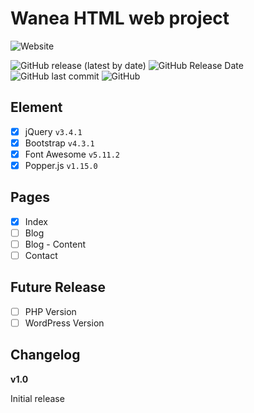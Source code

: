 # Wanea HTML web project
![Website](https://img.shields.io/website?label=Demo%20Site&style=for-the-badge&url=https%3A%2F%2Fgit.kawanua.id%2Fwanea%2Fhtml%2F)

![GitHub release (latest by date)](https://img.shields.io/github/v/release/GitKawanua/wanea?style=for-the-badge) 
![GitHub Release Date](https://img.shields.io/github/release-date/GitKawanua/wanea?style=for-the-badge) 
![GitHub last commit](https://img.shields.io/github/last-commit/GitKawanua/wanea?style=for-the-badge) 
![GitHub](https://img.shields.io/github/license/GitKawanua/wanea?style=for-the-badge)

## Element
- [x] jQuery `v3.4.1`
- [x] Bootstrap `v4.3.1`
- [x] Font Awesome `v5.11.2`
- [x] Popper.js `v1.15.0`

## Pages
- [x] Index
- [ ] Blog
- [ ] Blog - Content
- [ ] Contact

## Future Release
- [ ] PHP Version
- [ ] WordPress Version

## Changelog
**v1.0**

Initial release